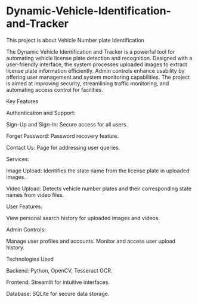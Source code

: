 # Dynamic-Vehicle-Identification-and-Tracker
This project is about Vehicle Number plate Identification

The Dynamic Vehicle Identification and Tracker is a powerful tool for automating vehicle license plate detection and recognition. Designed with a user-friendly interface, the system processes uploaded images to extract license plate information efficiently. Admin controls enhance usability by offering user management and system monitoring capabilities. The project is aimed at improving security, streamlining traffic monitoring, and automating access control for facilities.

Key Features

Authentication and Support:

Sign-Up and Sign-In: Secure access for all users.

Forget Password: Password recovery feature.

Contact Us: Page for addressing user queries.


Services:


Image Upload: Identifies the state name from the license plate in uploaded images.

Video Upload: Detects vehicle number plates and their corresponding state names from video files.


User Features:

View personal search history for uploaded images and videos.


Admin Controls:

Manage user profiles and accounts.
Monitor and access user upload history.

Technologies Used

Backend: Python, OpenCV, Tesseract OCR.

Frontend: Streamlit for intuitive interfaces.

Database: SQLite for secure data storage.

